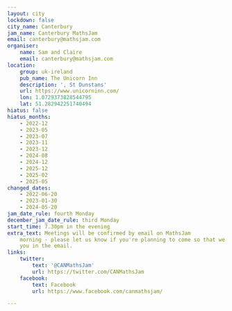 ```yaml
---
layout: city
lockdown: false
city_name: Canterbury
jam_name: Canterbury MathsJam
email: canterbury@mathsjam.com
organiser:
    name: Sam and Claire
    email: canterbury@mathsjam.com
location:
    group: uk-ireland
    pub_name: The Unicorn Inn
    description: ', St Dunstans'
    url: https://www.unicorninn.com/
    lon: 1.0729373828544795
    lat: 51.282942251740494
hiatus: false
hiatus_months:
    - 2022-12
    - 2023-05
    - 2023-07
    - 2023-11
    - 2023-12
    - 2024-08
    - 2024-12
    - 2025-12
    - 2025-02
    - 2025-05
changed_dates:
    - 2022-06-20
    - 2023-01-30
    - 2024-05-20
jam_date_rule: fourth Monday
december_jam_date_rule: third Monday
start_time: 7.30pm in the evening
extra_text: Meetings will be confirmed by email on MathsJam
    morning - please let us know if you're planning to come so that we can include
    you in the email.
links:
    twitter:
        text: '@CANMathsJam'
        url: https://twitter.com/CANMathsJam
    facebook:
        text: Facebook
        url: https://www.facebook.com/canmathsjam/

---
```


